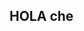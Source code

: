 ## HOLA che

<!--
**Acosta9202/Acosta9202** is a ✨ _special_ ✨ repository because its `README.md` (this file) appears on your GitHub profile.

- Estudiante: Acosta Lenny 
- Escuela: Tecnica N°1 de Monte Grande


- 🏀 Juego al Basquet
- 🌱 Me gusta ir a la playa
- 💬 Me gusta socializar
- ⚡Tengo mucha energia

[![My Skills](https://skillicons.dev/icons?i=js,html,css,phyton,github)](https://skillicons.dev)
